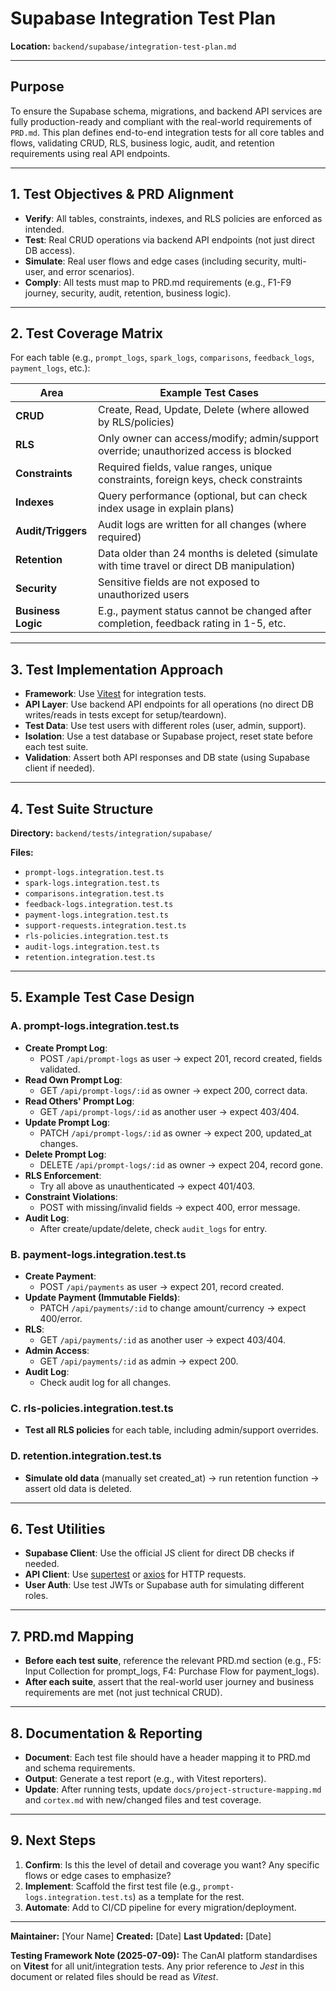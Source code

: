 # Supabase Integration Test Plan

**Location:** `backend/supabase/integration-test-plan.md`

---

## Purpose

To ensure the Supabase schema, migrations, and backend API services are fully production-ready and
compliant with the real-world requirements of `PRD.md`. This plan defines end-to-end integration
tests for all core tables and flows, validating CRUD, RLS, business logic, audit, and retention
requirements using real API endpoints.

---

## 1. Test Objectives & PRD Alignment

- **Verify**: All tables, constraints, indexes, and RLS policies are enforced as intended.
- **Test**: Real CRUD operations via backend API endpoints (not just direct DB access).
- **Simulate**: Real user flows and edge cases (including security, multi-user, and error
  scenarios).
- **Comply**: All tests must map to PRD.md requirements (e.g., F1-F9 journey, security, audit,
  retention, business logic).

---

## 2. Test Coverage Matrix

For each table (e.g., `prompt_logs`, `spark_logs`, `comparisons`, `feedback_logs`, `payment_logs`,
etc.):

| Area               | Example Test Cases                                                                         |
| ------------------ | ------------------------------------------------------------------------------------------ |
| **CRUD**           | Create, Read, Update, Delete (where allowed by RLS/policies)                               |
| **RLS**            | Only owner can access/modify; admin/support override; unauthorized access is blocked       |
| **Constraints**    | Required fields, value ranges, unique constraints, foreign keys, check constraints         |
| **Indexes**        | Query performance (optional, but can check index usage in explain plans)                   |
| **Audit/Triggers** | Audit logs are written for all changes (where required)                                    |
| **Retention**      | Data older than 24 months is deleted (simulate with time travel or direct DB manipulation) |
| **Security**       | Sensitive fields are not exposed to unauthorized users                                     |
| **Business Logic** | E.g., payment status cannot be changed after completion, feedback rating in 1-5, etc.      |

---

## 3. Test Implementation Approach

- **Framework**: Use [Vitest](https://vitest.dev/) for integration tests.
- **API Layer**: Use backend API endpoints for all operations (no direct DB writes/reads in tests
  except for setup/teardown).
- **Test Data**: Use test users with different roles (user, admin, support).
- **Isolation**: Use a test database or Supabase project, reset state before each test suite.
- **Validation**: Assert both API responses and DB state (using Supabase client if needed).

---

## 4. Test Suite Structure

**Directory:** `backend/tests/integration/supabase/`

**Files:**

- `prompt-logs.integration.test.ts`
- `spark-logs.integration.test.ts`
- `comparisons.integration.test.ts`
- `feedback-logs.integration.test.ts`
- `payment-logs.integration.test.ts`
- `support-requests.integration.test.ts`
- `rls-policies.integration.test.ts`
- `audit-logs.integration.test.ts`
- `retention.integration.test.ts`

---

## 5. Example Test Case Design

### A. prompt-logs.integration.test.ts

- **Create Prompt Log**:
  - POST `/api/prompt-logs` as user → expect 201, record created, fields validated.
- **Read Own Prompt Log**:
  - GET `/api/prompt-logs/:id` as owner → expect 200, correct data.
- **Read Others' Prompt Log**:
  - GET `/api/prompt-logs/:id` as another user → expect 403/404.
- **Update Prompt Log**:
  - PATCH `/api/prompt-logs/:id` as owner → expect 200, updated_at changes.
- **Delete Prompt Log**:
  - DELETE `/api/prompt-logs/:id` as owner → expect 204, record gone.
- **RLS Enforcement**:
  - Try all above as unauthenticated → expect 401/403.
- **Constraint Violations**:
  - POST with missing/invalid fields → expect 400, error message.
- **Audit Log**:
  - After create/update/delete, check `audit_logs` for entry.

### B. payment-logs.integration.test.ts

- **Create Payment**:
  - POST `/api/payments` as user → expect 201, record created.
- **Update Payment (Immutable Fields)**:
  - PATCH `/api/payments/:id` to change amount/currency → expect 400/error.
- **RLS**:
  - GET `/api/payments/:id` as another user → expect 403/404.
- **Admin Access**:
  - GET `/api/payments/:id` as admin → expect 200.
- **Audit Log**:
  - Check audit log for all changes.

### C. rls-policies.integration.test.ts

- **Test all RLS policies** for each table, including admin/support overrides.

### D. retention.integration.test.ts

- **Simulate old data** (manually set created_at) → run retention function → assert old data is
  deleted.

---

## 6. Test Utilities

- **Supabase Client**: Use the official JS client for direct DB checks if needed.
- **API Client**: Use [supertest](https://github.com/ladjs/supertest) or
  [axios](https://axios-http.com/) for HTTP requests.
- **User Auth**: Use test JWTs or Supabase auth for simulating different roles.

---

## 7. PRD.md Mapping

- **Before each test suite**, reference the relevant PRD.md section (e.g., F5: Input Collection for
  prompt_logs, F4: Purchase Flow for payment_logs).
- **After each suite**, assert that the real-world user journey and business requirements are met
  (not just technical CRUD).

---

## 8. Documentation & Reporting

- **Document**: Each test file should have a header mapping it to PRD.md and schema requirements.
- **Output**: Generate a test report (e.g., with Vitest reporters).
- **Update**: After running tests, update `docs/project-structure-mapping.md` and `cortex.md` with
  new/changed files and test coverage.

---

## 9. Next Steps

1. **Confirm**: Is this the level of detail and coverage you want? Any specific flows or edge cases
   to emphasize?
2. **Implement**: Scaffold the first test file (e.g., `prompt-logs.integration.test.ts`) as a
   template for the rest.
3. **Automate**: Add to CI/CD pipeline for every migration/deployment.

---

**Maintainer:** [Your Name] **Created:** [Date] **Last Updated:** [Date]

**Testing Framework Note (2025-07-09):** The CanAI platform standardises on **Vitest** for all
unit/integration tests. Any prior reference to _Jest_ in this document or related files should be
read as _Vitest_.
